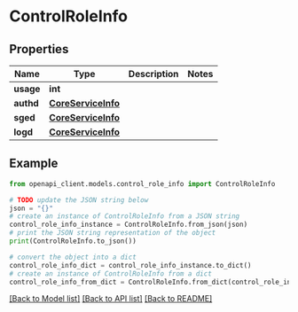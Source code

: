 # ControlRoleInfo


## Properties

Name | Type | Description | Notes
------------ | ------------- | ------------- | -------------
**usage** | **int** |  | 
**authd** | [**CoreServiceInfo**](CoreServiceInfo.md) |  | 
**sged** | [**CoreServiceInfo**](CoreServiceInfo.md) |  | 
**logd** | [**CoreServiceInfo**](CoreServiceInfo.md) |  | 

## Example

```python
from openapi_client.models.control_role_info import ControlRoleInfo

# TODO update the JSON string below
json = "{}"
# create an instance of ControlRoleInfo from a JSON string
control_role_info_instance = ControlRoleInfo.from_json(json)
# print the JSON string representation of the object
print(ControlRoleInfo.to_json())

# convert the object into a dict
control_role_info_dict = control_role_info_instance.to_dict()
# create an instance of ControlRoleInfo from a dict
control_role_info_from_dict = ControlRoleInfo.from_dict(control_role_info_dict)
```
[[Back to Model list]](../README.md#documentation-for-models) [[Back to API list]](../README.md#documentation-for-api-endpoints) [[Back to README]](../README.md)


